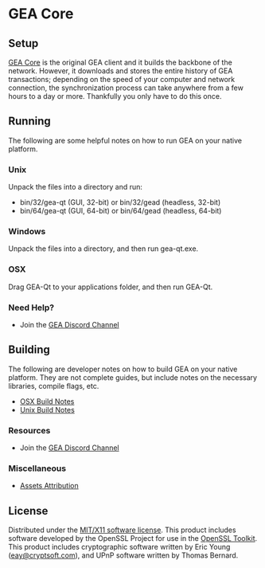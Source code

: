 GEA Core
=====================

Setup
---------------------
[GEA Core](http://geacoin.io) is the original GEA client and it builds the backbone of the network. However, it downloads and stores the entire history of GEA transactions; depending on the speed of your computer and network connection, the synchronization process can take anywhere from a few hours to a day or more. Thankfully you only have to do this once.

Running
---------------------
The following are some helpful notes on how to run GEA on your native platform.

### Unix

Unpack the files into a directory and run:

- bin/32/gea-qt (GUI, 32-bit) or bin/32/gead (headless, 32-bit)
- bin/64/gea-qt (GUI, 64-bit) or bin/64/gead (headless, 64-bit)

### Windows

Unpack the files into a directory, and then run gea-qt.exe.

### OSX

Drag GEA-Qt to your applications folder, and then run GEA-Qt.

### Need Help?

* Join the [GEA Discord Channel](https://discord.gg/zQMrU3s)

Building
---------------------
The following are developer notes on how to build GEA on your native platform. They are not complete guides, but include notes on the necessary libraries, compile flags, etc.

- [OSX Build Notes](build-osx.md)
- [Unix Build Notes](build-unix.md)

### Resources

* Join the [GEA Discord Channel](https://discord.gg/uMHKEm2)

### Miscellaneous
- [Assets Attribution](assets-attribution.md)

License
---------------------
Distributed under the [MIT/X11 software license](http://www.opensource.org/licenses/mit-license.php).
This product includes software developed by the OpenSSL Project for use in the [OpenSSL Toolkit](https://www.openssl.org/). This product includes
cryptographic software written by Eric Young ([eay@cryptsoft.com](mailto:eay@cryptsoft.com)), and UPnP software written by Thomas Bernard.
